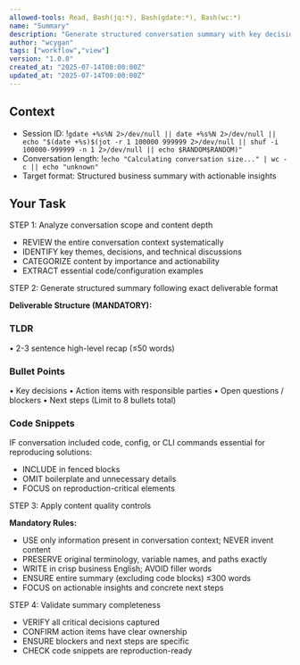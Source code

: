 ```yaml
---
allowed-tools: Read, Bash(jq:*), Bash(gdate:*), Bash(wc:*)
name: "Summary"
description: "Generate structured conversation summary with key decisions, action items, and essential code snippets"
author: "wcygan"
tags: ["workflow","view"]
version: "1.0.0"
created_at: "2025-07-14T00:00:00Z"
updated_at: "2025-07-14T00:00:00Z"
---
```


## Context

- Session ID: !`gdate +%s%N 2>/dev/null || date +%s%N 2>/dev/null || echo "$(date +%s)$(jot -r 1 100000 999999 2>/dev/null || shuf -i 100000-999999 -n 1 2>/dev/null || echo $RANDOM$RANDOM)"`
- Conversation length: !`echo "Calculating conversation size..." | wc -c || echo "unknown"`
- Target format: Structured business summary with actionable insights

## Your Task

STEP 1: Analyze conversation scope and content depth

- REVIEW the entire conversation context systematically
- IDENTIFY key themes, decisions, and technical discussions
- CATEGORIZE content by importance and actionability
- EXTRACT essential code/configuration examples

STEP 2: Generate structured summary following exact deliverable format

**Deliverable Structure (MANDATORY):**

### TLDR

• 2-3 sentence high-level recap (≤50 words)

### Bullet Points

• Key decisions
• Action items with responsible parties
• Open questions / blockers
• Next steps
(Limit to 8 bullets total)

### Code Snippets

IF conversation included code, config, or CLI commands essential for reproducing solutions:

- INCLUDE in fenced blocks
- OMIT boilerplate and unnecessary details
- FOCUS on reproduction-critical elements

STEP 3: Apply content quality controls

**Mandatory Rules:**

- USE only information present in conversation context; NEVER invent content
- PRESERVE original terminology, variable names, and paths exactly
- WRITE in crisp business English; AVOID filler words
- ENSURE entire summary (excluding code blocks) ≤300 words
- FOCUS on actionable insights and concrete next steps

STEP 4: Validate summary completeness

- VERIFY all critical decisions captured
- CONFIRM action items have clear ownership
- ENSURE blockers and next steps are specific
- CHECK code snippets are reproduction-ready